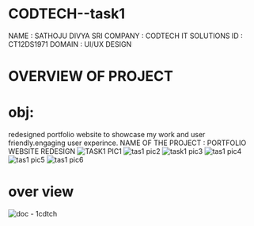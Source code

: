 # CODTECH--task1
NAME : SATHOJU DIVYA SRI
COMPANY : CODTECH IT SOLUTIONS
ID : CT12DS1971
DOMAIN : UI/UX DESIGN
# OVERVIEW OF PROJECT
# obj: 
redesigned portfolio website to showcase my work and user friendly.engaging user experince.
NAME OF THE PROJECT : PORTFOLIO WEBSITE REDESIGN
![TASK1 PIC1](https://github.com/user-attachments/assets/ad31f378-4648-4e87-9361-21db1dc021d9)
![tas1 pic2](https://github.com/user-attachments/assets/6ee6485c-facb-454d-a6c7-d5602bac4971)
![task1 pic3](https://github.com/user-attachments/assets/ddbe671e-09df-47e8-b304-fd58ad4ee73a)
![tas1 pic4](https://github.com/user-attachments/assets/0b8a2cf7-19bc-4c23-9f55-a629d2b8c34c)
![tas1 pic5](https://github.com/user-attachments/assets/2757030b-ad09-4f1d-bf7b-533fbe2a841d)
![tas1 pic6](https://github.com/user-attachments/assets/66ebca1a-de7d-473c-a22b-b438704f63cc)
# over view
![doc - 1cdtch](https://github.com/user-attachments/assets/53f7841f-5fd5-4754-9d88-a80dc59b8e71)





